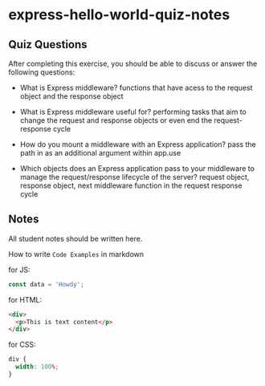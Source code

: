 # express-hello-world-quiz-notes

## Quiz Questions

After completing this exercise, you should be able to discuss or answer the following questions:

- What is Express middleware?
  functions that have acess to the request object and the response object

- What is Express middleware useful for?
  performing tasks that aim to change the request and response objects or even end the request-response cycle

- How do you mount a middleware with an Express application?
  pass the path in as an additional argument within app.use

- Which objects does an Express application pass to your middleware to manage the request/response lifecycle of the server?
  request object, response object, next middleware function in the request response cycle

## Notes

All student notes should be written here.

How to write `Code Examples` in markdown

for JS:

```javascript
const data = 'Howdy';
```

for HTML:

```html
<div>
  <p>This is text content</p>
</div>
```

for CSS:

```css
div {
  width: 100%;
}
```
